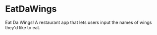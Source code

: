 # EatDaWings
Eat Da Wings! A restaurant app that lets users input the names of wings they'd like to eat.
